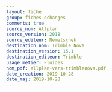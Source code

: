 ```yaml
---
layout: fiche
group: fiches-echanges
comments: true
source_nom: Allplan
source_version: 2018
source_editeur: Nemetschek
destination_nom: Trimble Nova
destination_version: 15.1
destination_editeur: Trimble
usage_metier: Fluides
nom_pdf: allplan-vers-trimblenova.pdf
date_creation: 2019-10-28
date_maj: 2019-10-28
---
```

